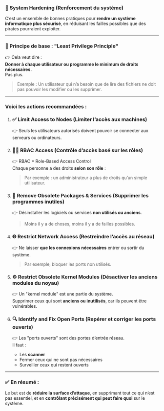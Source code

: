 ### 🔐 **System Hardening (Renforcement du système)**  
C’est un ensemble de bonnes pratiques pour **rendre un système informatique plus sécurisé**, en réduisant les failles possibles que des pirates pourraient exploiter.

---

### 🧱 Principe de base : **"Least Privilege Principle"**  
👉 Cela veut dire :  
**Donner à chaque utilisateur ou programme le minimum de droits nécessaires.**  
Pas plus.  
> Exemple : Un utilisateur qui n’a besoin que de lire des fichiers ne doit pas pouvoir les modifier ou les supprimer.

---

### Voici les actions recommandées :

1. ### ✅ **Limit Access to Nodes (Limiter l’accès aux machines)**  
   👉 Seuls les utilisateurs autorisés doivent pouvoir se connecter aux serveurs ou ordinateurs.

2. ### 🧑‍💼 **RBAC Access (Contrôle d’accès basé sur les rôles)**  
   👉 RBAC = Role-Based Access Control  
   Chaque personne a des droits **selon son rôle** :  
   > Par exemple : un administrateur a plus de droits qu’un simple utilisateur.

3. ### 🧹 **Remove Obsolete Packages & Services (Supprimer les programmes inutiles)**  
   👉 Désinstaller les logiciels ou services **non utilisés ou anciens**.  
   > Moins il y a de choses, moins il y a de failles possibles.

4. ### 🌐 **Restrict Network Access (Restreindre l’accès au réseau)**  
   👉 Ne laisser **que les connexions nécessaires** entrer ou sortir du système.  
   > Par exemple, bloquer les ports non utilisés.

5. ### ⚙️ **Restrict Obsolete Kernel Modules (Désactiver les anciens modules du noyau)**  
   👉 Un "kernel module" est une partie du système.  
   Supprimer ceux qui sont **anciens ou inutilisés**, car ils peuvent être vulnérables.

6. ### 🔍 **Identify and Fix Open Ports (Repérer et corriger les ports ouverts)**  
   👉 Les "ports ouverts" sont des portes d’entrée réseau.  
   Il faut :
   - Les **scanner**
   - Fermer ceux qui ne sont pas nécessaires
   - Surveiller ceux qui restent ouverts

---

### ✅ En résumé :  
Le but est de **réduire la surface d’attaque**, en supprimant tout ce qui n’est pas essentiel, et en **contrôlant précisément qui peut faire quoi** sur le système.
